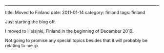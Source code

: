 ---
title: Moved to Finland
date: 2011-01-14
category: finland
tags: finland

Just starting the blog off.

I moved to Helsinki, Finland in the beginning of December 2010.

Not going to promise any special topics besides that it will probably be relating to me :p
